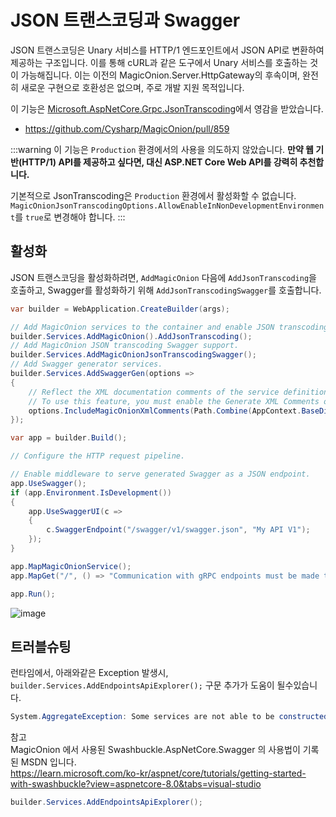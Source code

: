 # JSON 트랜스코딩과 Swagger

JSON 트랜스코딩은 Unary 서비스를 HTTP/1 엔드포인트에서 JSON API로 변환하여 제공하는 구조입니다. 이를 통해 cURL과 같은 도구에서 Unary 서비스를 호출하는 것이 가능해집니다.
이는 이전의 MagicOnion.Server.HttpGateway의 후속이며, 완전히 새로운 구현으로 호환성은 없으며, 주로 개발 지원 목적입니다.

이 기능은 [Microsoft.AspNetCore.Grpc.JsonTranscoding](https://learn.microsoft.com/ko-kr/aspnet/core/grpc/json-transcoding)에서 영감을 받았습니다.

- https://github.com/Cysharp/MagicOnion/pull/859

:::warning
이 기능은 `Production` 환경에서의 사용을 의도하지 않았습니다.
**만약 웹 기반(HTTP/1) API를 제공하고 싶다면, 대신 ASP.NET Core Web API를 강력히 추천합니다.**

기본적으로 JsonTranscoding은 `Production` 환경에서 활성화할 수 없습니다. `MagicOnionJsonTranscodingOptions.AllowEnableInNonDevelopmentEnvironment`를 `true`로 변경해야 합니다.
:::

## 활성화
JSON 트랜스코딩을 활성화하려면, `AddMagicOnion` 다음에 `AddJsonTranscoding`을 호출하고, Swagger를 활성화하기 위해 `AddJsonTranscodingSwagger`를 호출합니다.

```csharp
var builder = WebApplication.CreateBuilder(args);

// Add MagicOnion services to the container and enable JSON transcoding feature.
builder.Services.AddMagicOnion().AddJsonTranscoding();
// Add MagicOnion JSON transcoding Swagger support.
builder.Services.AddMagicOnionJsonTranscodingSwagger();
// Add Swagger generator services.
builder.Services.AddSwaggerGen(options =>
{
    // Reflect the XML documentation comments of the service definition in Swagger.
    // To use this feature, you must enable the Generate XML Comments option in project options.
    options.IncludeMagicOnionXmlComments(Path.Combine(AppContext.BaseDirectory, "JsonTranscodingSample.Shared.xml"));
});

var app = builder.Build();

// Configure the HTTP request pipeline.

// Enable middleware to serve generated Swagger as a JSON endpoint.
app.UseSwagger();
if (app.Environment.IsDevelopment())
{
    app.UseSwaggerUI(c =>
    {
        c.SwaggerEndpoint("/swagger/v1/swagger.json", "My API V1");
    });
}

app.MapMagicOnionService();
app.MapGet("/", () => "Communication with gRPC endpoints must be made through a gRPC client. To learn how to create a client, visit: https://go.microsoft.com/fwlink/?linkid=2086909");

app.Run();
```
![image](https://github.com/user-attachments/assets/a101cb00-c9ad-42b6-93d4-87c0d8d23773)



## 트러블슈팅

런타임에서, 아래와같은 Exception 발생시, `builder.Services.AddEndpointsApiExplorer();` 구문 추가가 도움이 될수있습니다.
```csharp
System.AggregateException: Some services are not able to be constructed (Error while validating the service descriptor 'ServiceType: Swashbuckle.AspNetCore.SwaggerGen.SwaggerGenerator Lifetime: Transient ImplementationType: Swashbuckle.AspNetCore.SwaggerGen.SwaggerGenerator': No constructor for type 'Swashbuckle.AspNetCore.SwaggerGen.SwaggerGenerator' can be instantiated using services from the service container and default values.)
```


참고  
MagicOnion 에서 사용된 Swashbuckle.AspNetCore.Swagger 의 사용법이 기록된 MSDN 입니다.  
https://learn.microsoft.com/ko-kr/aspnet/core/tutorials/getting-started-with-swashbuckle?view=aspnetcore-8.0&tabs=visual-studio

```csharp
builder.Services.AddEndpointsApiExplorer();
```
